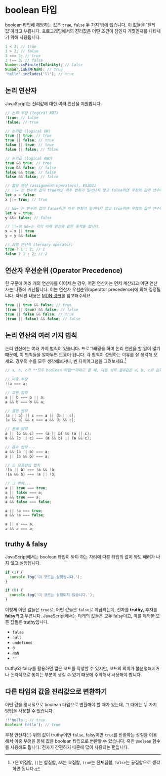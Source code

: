 # boolean 타입

boolean 타입에 해당하는 값은 `true`, `false` 두 가지 밖에 없습니다. 이 값들을 '진리값'이라고 부릅니다. 프로그래밍에서의 진리값은 어떤 조건이 참인지 거짓인지를 나타내기 위해 사용됩니다.

```js
1 < 2; // true
1 > 2; // false
3 === 3; // true
3 !== 3; // false
Number.isFinite(Infinity); // false
Number.isNaN(NaN); // true
'hello'.includes('ll'); // true
```

## 논리 연산자

JavaScript는 진리값에 대한 여러 연산을 지원합니다.

```js
// 논리 부정 (logical NOT)
!true; // false
!false; // true

// 논리합 (logical OR)
true || true; // true
true || false; // true
false || true; // true
false || false; // false

// 논리곱 (logical AND)
true && true; // true
true && false; // false
false && true; // false
false && false; // false

// 할당 연산 (assignment operators), ES2021
// ||= 는 변수의 값이 true이면 아무 변화가 일어나지 않고 false이면 우항의 값이 변수에 할당됩니다.
let x = false;
x ||= true; // true

// &&= 는 변수의 값이 false이면 아무 변화가 일어나지 않고 true이면 우항의 값이 변수에 할당됩니다.
let y = true;
y &&= false; // false

// ||=와 &&=는 각각 아래 연산과 같은 동작을 합니다.
x = x || true
y = y && false

// 삼항 연산자 (ternary operator)
true ? 1 : 2; // 1
false ? 1 : 2; // 2

```

## 연산자 우선순위 (Operator Precedence)

한 구문에 여러 개의 연산자를 이어서 쓴 경우, 어떤 연산자는 먼저 계산되고 어떤 연산자는 나중에 계산됩니다. 이는 연산자 우선순위(operator precedence)에 의해 결정됩니다. 자세한 내용은 [MDN 링크](https://developer.mozilla.org/ko/docs/Web/JavaScript/Reference/Operators/%EC%97%B0%EC%82%B0%EC%9E%90_%EC%9A%B0%EC%84%A0%EC%88%9C%EC%9C%84)를 참고해주세요.

```js
true || true && false; // true
(true || true) && false; // false
true || false && false; // true
(true || false) && false; // false
```

## 논리 연산의 여러 가지 법칙

논리 연산에는 여러 가지 법칙이 있습니다. 프로그래밍을 하며 논리 연산을 할 일이 많기 때문에, 이 법칙들을 알아두면 도움이 됩니다. 각 법칙이 성립하는 이유를 잘 생각해 보세요. 경우의 수를 모두 생각해보거나, 벤 다이어그램을 그려보세요.[^1]

```js
// a, b, c가 **모두 boolean 타입**이라고 할 때, 다음 식의 결과값은 a, b, c의 값과 관계 없이 모두 true 입니다.

// 이중 부정
!!a === a;

// 교환 법칙
a || b === b || a;
a && b === b && a;

// 결합 법칙
(a || b) || c === a || (b || c);
(a && b) && c === a && (b && c);

// 분배 법칙
a || (b && c) === (a || b) && (a || c);
a && (b || c) === (a && b) || (a && c);

// 흡수 법칙
a && (a || b) === a;
a || (a && b) === a;

// 드 모르간의 법칙
!(a || b) === !a && !b;
!(a && b) === !a || !b;

// 그 밖에...
a || true === true;
a || false === a;
a && true === a;
a && false === false;

a || !a === true;
a && !a === false;

a || a === a;
a && a === a;
```

## truthy & falsy

JavaScript에서는 boolean 타입이 와야 하는 자리에 다른 타입의 값이 와도 에러가 나지 않고 실행됩니다.

```js
if (1) {
  console.log('이 코드는 실행됩니다.');
}

if (0) {
  console.log('이 코드는 실행되지 않습니다.');
}
```

이렇게 어떤 값들은 `true`로, 어떤 값들은 `false`로 취급되는데, 전자를 **truthy**, 후자를 **falsy**라고 부릅니다. JavaScript에서는 아래의 값들은 모두 falsy이고, 이를 제외한 모든 값들은 truthy입니다.

- `false`
- `null`
- `undefined`
- `0`
- `NaN`
- `''`

truthy와 falsy를 활용하면 짧은 코드를 작성할 수 있지만, 코드의 의미가 불분명해지거나 논리적으로 놓치는 부분이 생길 수 있기 때문에 주의해서 사용해야 합니다.

## 다른 타입의 값을 진리값으로 변환하기

어떤 값을 명시적으로 boolean 타입으로 변환해야 할 때가 있는데, 그 때에는 두 가지 방법을 사용할 수 있습니다.

```js
!!'hello'; // true
Boolean('hello'); // true
```

부정 연산자(`!`) 뒤의 값이 truthy이면 `false`, falsy이면 `true`를 반환하는 성질을 이용해서 이중 부정을 통해 값을 boolean 타입으로 변환할 수 있습니다. 혹은 `Boolean` 함수를 사용해도 됩니다. 전자가 간편하기 때문에 많이 사용되는 편입니다.

[^1]: `!`은 여집합, `||`는 합집합, `&&`는 교집합, `true`는 전체집합, `false`는 공집합으로 생각하면 됩니다. 